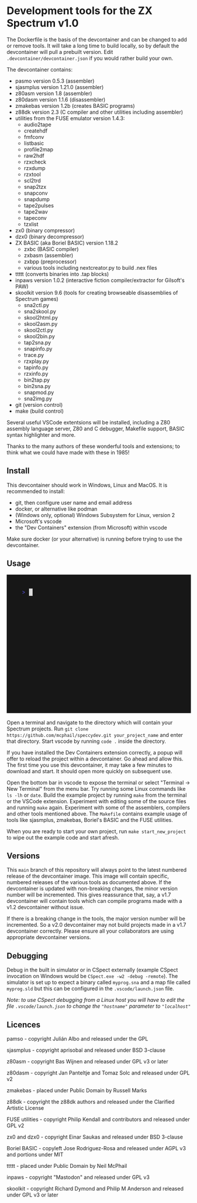 # Development tools for the ZX Spectrum v1.0

The Dockerfile is the basis of the devcontainer and can be changed to add or remove tools. It will take a long time to build locally, so by default the devcontainer will pull a prebuilt version. Edit `.devcontainer/devcontainer.json` if you would rather build your own.

The devcontainer contains:
- pasmo version 0.5.3 (assembler)
- sjasmplus version 1.21.0 (assembler)
- z80asm version 1.8 (assembler)
- z80dasm version 1.1.6 (disassembler)
- zmakebas version 1.2b (creates BASIC programs)
- z88dk version 2.3 (C compiler and other utilities including assembler)
- utilities from the FUSE emulator version 1.4.3:
    - audio2tape
    - createhdf
    - fmfconv
    - listbasic
    - profile2map
    - raw2hdf
    - rzxcheck
    - rzxdump
    - rzxtool
    - scl2trd
    - snap2tzx
    - snapconv
    - snapdump
    - tape2pulses
    - tape2wav
    - tapeconv
    - tzxlist
- zx0 (binary compressor)
- dzx0 (binary decompressor)
- ZX BASIC (aka Boriel BASIC) version 1.18.2
    - zxbc (BASIC compiler)
    - zxbasm (assembler)
    - zxbpp (preprocessor)
    - various tools including nextcreator.py to build .nex files
- ttttt (converts binaries into .tap blocks)
- inpaws version 1.0.2 (interactive fiction compiler/extractor for Gilsoft's PAW)
- skoolkit version 9.6 (tools for creating browseable disassemblies of Spectrum games)
    - sna2ctl.py
    - sna2skool.py
    - skool2html.py
    - skool2asm.py
    - skool2ctl.py
    - skool2bin.py
    - tap2sna.py
    - snapinfo.py
    - trace.py
    - rzxplay.py
    - tapinfo.py
    - rzxinfo.py
    - bin2tap.py
    - bin2sna.py
    - snapmod.py
    - sna2img.py
- git (version control)
- make (build control)

Several useful VSCode extentsions will be installed, including a Z80 assembly language server, Z80 and C debugger, Makefile support, BASIC syntax highlighter and more.

Thanks to the many authors of these wonderful tools and extensions; to think what we could have made with these in 1985!

## Install

This devcontainer should work in Windows, Linux and MacOS. It is recommended to install:
- git, then configure user name and email address
- docker, or alternative like podman
- (Windows only, optional) Windows Subsystem for Linux, version 2
- Microsoft's vscode
- the "Dev Containers" extension (from Microsoft) within vscode

Make sure docker (or your alternative) is running before trying to use the devcontainer.

## Usage

![A terminal window running the commands outlined below](res/speccydev.gif)

Open a terminal and navigate to the directory which will contain your Spectrum projects. Run `git clone https://github.com/mcphail/speccydev.git your_project_name` and enter that directory. Start vscode by running `code .` inside the directory.

If you have installed the Dev Containers extension correctly, a popup will offer to reload the project within a devcontainer. Go ahead and allow this. The first time you use this devcontainer, it may take a few minutes to download and start. It should open more quickly on subsequent use.

Open the bottom bar in vscode to expose the terminal or select "Terminal -> New Terminal" from the menu bar. Try running some Linux commands like `ls -lh` or `date`. Build the example project by running `make` from the terminal or the VSCode extension. Experiment with editing some of the source files and running `make` again. Experiment with some of the assemblers, compilers and other tools mentioned above. The `Makefile` contains example usage of tools like sjasmplus, zmakebas, Boriel's BASIC and the FUSE utilities.

When you are ready to start your own project, run `make start_new_project` to wipe out the example code and start afresh.

## Versions

This `main` branch of this repository will always point to the latest numbered release of the devcontainer image. This image will contain specific, numbered releases of the various tools as documented above. If the devcontainer is updated with non-breaking changes, the minor version number will be incremented. This gives reassurance that, say, a v1.7 devcontainer will contain tools which can compile programs made with a v1.2 devcontainer without issue.

If there is a breaking change in the tools, the major version number will be incremented. So a v2.0 devcontainer may not build projects made in a v1.7 devcontainer correctly. Please ensure all your collaborators are using appropriate devcontainer versions.

## Debugging

Debug in the built in simulator or in CSpect externally (example CSpect invocation on Windows would be `CSpect.exe -w2 -debug -remote`). The simulator is set up to expect a binary called `myprog.sna` and a map file called `myprog.sld` but this can be configured in the `.vscode/launch.json` file.

*Note: to use CSpect debugging from a Linux host you will have to edit the file `.vscode/launch.json` to change the `"hostname"` parameter to `"localhost"`*

## Licences

pamso - copyright Julián Albo and released under the GPL

sjasmplus - copyright aprisobal and released under BSD 3-clause

z80asm - copyright Bas Wijnen and released under GPL v3 or later

z80dasm - copyright Jan Panteltje and Tomaz Solc and released under GPL v2

zmakebas - placed under Public Domain by Russell Marks

z88dk - copyright the z88dk authors and released under the Clarified Artistic License

FUSE utilities - copyright Philip Kendall and contributors and released under GPL v2

zx0 and dzx0 - copyright Einar Saukas and released under BSD 3-clause

Boriel BASIC - copyleft Jose Rodriguez-Rosa and released under AGPL v3 and portions under MIT

ttttt - placed under Public Domain by Neil McPhail

inpaws - copyright "Mastodon" and released under GPL v3

skoolkit - copyright Richard Dymond and Philip M Anderson and released under GPL v3 or later
